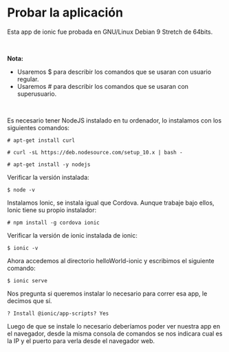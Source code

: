 <h1>Probar la aplicación</h1>

<p>Esta app de ionic fue probada en GNU/Linux Debian 9 Stretch de 64bits.</p>

<br />

<b>Nota:</b>
* Usaremos $ para describir los comandos que se usaran con usuario regular.
* Usaremos # para describir los comandos que se usaran con superusuario.

<br />

<p>Es necesario tener NodeJS instalado en tu ordenador, lo instalamos con los siguientes comandos:</p>

```
# apt-get install curl

# curl -sL https://deb.nodesource.com/setup_10.x | bash -

# apt-get install -y nodejs
```

<p>Verificar la versión instalada:</p>

```
$ node -v
```

<p>Instalamos Ionic, se instala igual que Cordova. Aunque trabaje bajo ellos, Ionic tiene su propio instalador:</p>

```
# npm install -g cordova ionic
```

<p>Verificar la versión de ionic instalada de ionic:</p>

```
$ ionic -v
```

<p>Ahora accedemos al directorio helloWorld-ionic y escribimos el siguiente comando:</p>

```
$ ionic serve
```

<p>Nos pregunta si queremos instalar lo necesario para correr esa app, le decimos que sí.</p>

```
? Install @ionic/app-scripts? Yes
```

<p>Luego de que se instale lo necesario deberíamos poder ver nuestra app en el navegador, desde
la misma consola de comandos se nos indicara cual es la IP y el puerto para verla desde el navegador web.</p>

